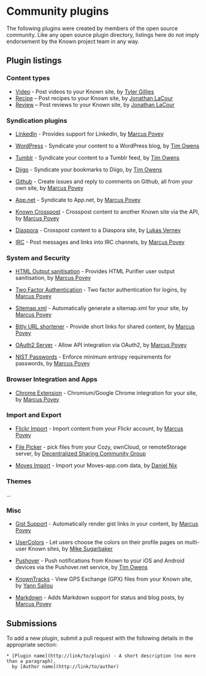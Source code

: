 # Community plugins

The following plugins were created by members of the open source community. Like any open source plugin directory,
listings here do not imply endorsement by the Known project team in any way.

## Plugin listings


### Content types

* [Video](https://github.com/tjgillies/Video) - Post videos to your Known site, by [Tyler Gillies](http://tylergillies.club/)
* [Recipe](https://github.com/cleverdevil/Known-Recipes) – Post recipes to your Known site, by [Jonathan LaCour](https://cleverdevil.io)
* [Review](https://github.com/cleverdevil/Known-Reviews) – Post reviews to your Known site, by [Jonathan LaCour](https://cleverdevil.io)

### Syndication plugins

* [LinkedIn](https://github.com/mapkyca/KnownLinkedin) - Provides support for LinkedIn, 
    by [Marcus Povey](https://www.marcus-povey.co.uk)

* [WordPress](https://github.com/timmmmyboy/WordPress) - Syndicate your content to a WordPress blog, by [Tim Owens](http://timowens.io/)

* [Tumblr](https://github.com/timmmmyboy/Tumblr) - Syndicate your content to a Tumblr feed, by [Tim Owens](http://timowens.io/)

* [Diigo](https://github.com/timmmmyboy/Diigo) - Syndicate your bookmarks to Diigo, by [Tim Owens](http://timowens.io/)

* [Github](https://github.com/mapkyca/KnownGithub) - Create issues and reply to comments on Github, all from your own site, 
    by [Marcus Povey](https://www.marcus-povey.co.uk)

* [App.net](https://github.com/mapkyca/KnownAppNet) - Syndicate to App.net, 
    by [Marcus Povey](https://www.marcus-povey.co.uk)

* [Known Crosspost](https://github.com/mapkyca/KnownKnown) - Crosspost content to another Known site via the API, 
    by [Marcus Povey](https://www.marcus-povey.co.uk)

* [Diaspora](https://github.com/Phyks/KnownDiaspora) - Crosspost content to a Diaspora site, by [Lukas Verney](http://phyks.me/)

* [IRC](https://github.com/mapkyca/KnownIRC) - Post messages and links into IRC channels, 
    by [Marcus Povey](https://www.marcus-povey.co.uk)

### System and Security

* [HTML Output sanitisation](https://github.com/mapkyca/KnownHTMLPurifier) - Provides HTML Purifier user output sanitisation, 
    by [Marcus Povey](https://www.marcus-povey.co.uk)

* [Two Factor Authentication](https://github.com/mapkyca/Known2FA) - Two factor authentication for logins, 
    by [Marcus Povey](https://www.marcus-povey.co.uk)

* [Sitemap.xml](https://github.com/mapkyca/KnownSitemap) - Automatically generate a sitemap.xml for your site, 
    by [Marcus Povey](https://www.marcus-povey.co.uk)

* [Bitly URL shortener](https://github.com/mapkyca/KnownBitlyShorten) - Provide short links for shared content, 
    by [Marcus Povey](https://www.marcus-povey.co.uk)

* [OAuth2 Server](https://github.com/mapkyca/KnownOAuth2) - Allow API integration via OAuth2, 
    by [Marcus Povey](https://www.marcus-povey.co.uk)

* [NIST Passwords](https://github.com/mapkyca/KnownNISTPasswords) - Enforce minimum entropy requirements for passwords, 
    by [Marcus Povey](https://www.marcus-povey.co.uk)


### Browser Integration and Apps

* [Chrome Extension](https://github.com/mapkyca/KnownChrome) - Chromium/Google Chrome integration for your site, 
    by [Marcus Povey](https://www.marcus-povey.co.uk)


### Import and Export

* [Flickr Import](https://github.com/mapkyca/KnownFlickrImport) - Import content from your Flickr account, 
    by [Marcus Povey](https://www.marcus-povey.co.uk)

* [File Picker](https://github.com/Decentralized-Sharing-Working-Group/idno-file-picker) - pick files from your
    Cozy, ownCloud, or remoteStorage server, by [Decentralized Sharing Community Group](https://www.w3.org/community/decsharing/)

* [Moves Import](https://github.com/danito/KnownImportMoves) - Import your Moves-app.com data, 
    by [Daniel Nix](https://nxd4n.nixekinder.be)

### Themes

...


### Misc

* [Gist Support](https://github.com/mapkyca/IdnoGist) - Automatically render gist links in your content, 
    by [Marcus Povey](https://www.marcus-povey.co.uk)

* [UserColors](https://github.com/misuba/UserColors) - Let users choose the colors on their profile pages on multi-user
    Known sites, by [Mike Sugarbaker](http://gibberish.com/)

* [Pushover](https://github.com/timmmmyboy/Pushover) - Push notifications from Known to your iOS and Android devices via
   the Pushover.net service, by [Tim Owens](http://timowens.io/)

* [KnownTracks](https://github.com/klermor/KnownTracks) - View GPS Exchange (GPX) files from your Known site, by
   [Yann Sallou](http://winds.fr/)

* [Markdown](https://github.com/mapkyca/IdnoMarkdown) - Adds Markdown support for status and blog posts, 
    by [Marcus Povey](https://www.marcus-povey.co.uk)


## Submissions

To add a new plugin, submit a pull request with the following details in the appropriate section:

```
* [Plugin name](http://link/to/plugin) - A short description (no more than a paragraph), 
  by [Author name](http://link/to/author)
```
